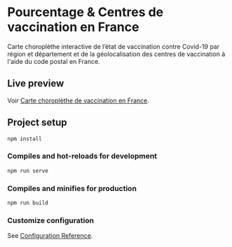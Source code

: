 # Pourcentage & Centres de vaccination en France
Carte choroplèthe interactive de l’état de vaccination contre Covid-19 par région et département et de la géolocalisation des centres de vaccination à l'aide du code postal en France.

## Live preview

Voir  [Carte choroplèthe de vaccination en France](https://vaxmapfrench.herokuapp.com/).


## Project setup

```
npm install
```

### Compiles and hot-reloads for development

```
npm run serve
```

### Compiles and minifies for production

```
npm run build
```

### Customize configuration

See  [Configuration Reference](https://cli.vuejs.org/config/).
